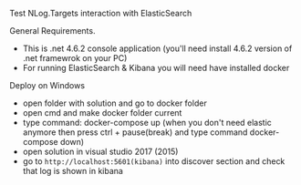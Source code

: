 Test NLog.Targets interaction with ElasticSearch

 General Requirements.

- This is .net 4.6.2 console application (you'll need install 4.6.2 version of .net framewrok on your PC) 
- For running ElasticSearch & Kibana you will need have installed docker

 Deploy on Windows

- open folder with solution and go to docker folder
- open cmd and make docker folder current
- type command: docker-compose up (when you don't need elastic anymore then press ctrl + pause(break) and type command docker-compose down)
- open solution in visual studio 2017 (2015)
- go to `http://localhost:5601(kibana)` into discover section and check that log is shown in kibana
